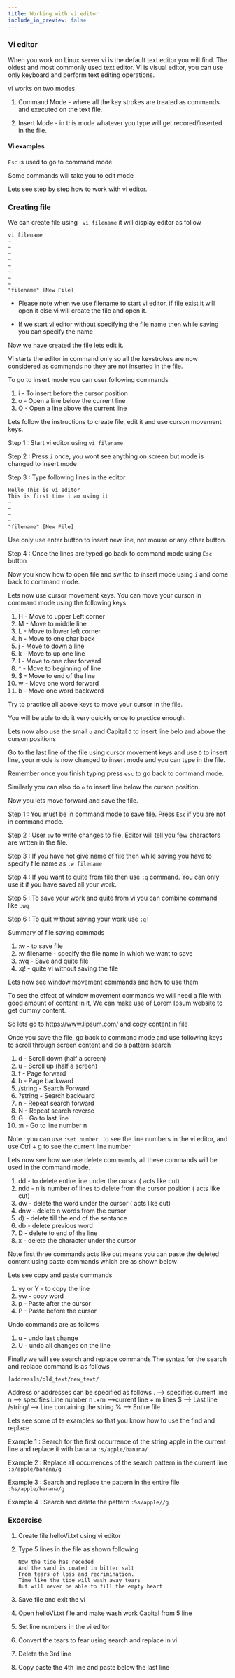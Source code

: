 ```yaml
---
title: Working with vi editor
include_in_preview: false
---
```


### Vi editor 

When you work on Linux server vi is the default text editor you will find. The oldest and most commonly used text editor. Vi is visual editor, you can use only keyboard and perform text editing operations.

vi works on two modes.

1. Command Mode - where all the key strokes are treated as commands and executed on the text file.

2. Insert Mode - in this mode whatever you type will get recored/inserted in the file.

#### Vi examples 

```Esc``` is used to go to command mode

Some commands will take you to edit mode

Lets see step by step how to work with vi editor. 


### Creating file 

We can create file using ``` vi filename``` it will display editor as follow 

```
vi filename
~                                                                              
~                                                                              
~                                                                              
~                                                                              
~                                                                              
~                                                                              
~                                                                              
~                                                                              
"filename" [New File]
```
+ Please note when we use filename to start vi editor, if file exist it will open it else vi will create the file and open it.

+ If we start vi editor without specifying the file name then while saving you can specify the name

Now we have created the file lets edit it. 

Vi starts the editor in command only so all the keystrokes are now considered as commands no they are not inserted in the file. 

To go to insert mode you can user following commands

1. i - To insert before the cursor position 
2. o - Open a line below the current line 
3. O - Open a line above the current line

Lets follow the instructions to create file, edit it and use curson movement keys.

Step 1 : Start vi editor using ```vi filename```

Step 2 : Press ```i``` once, you wont see anything on screen but mode is changed to insert mode 

Step 3 : Type following lines in the editor 

```
Hello This is vi editor 
This is first time i am using it 
~                                                                              
~                                                                              
~ 
~                                                                              
"filename" [New File]
```

Use only use enter button to insert new line, not mouse or any other button.

Step 4 : Once the lines are typed go back to command mode using ```Esc``` button

Now you know how to open file and swithc to insert mode using ```i``` and come back to command mode.

Lets now use cursor movement keys. You can move your curson in command mode using the following keys 

1. H - Move to upper Left corner 
2. M - Move to middle line 
3. L - Move to lower left corner
4. h - Move to one char back
5. j - Move to down a line
6. k - Move to up one line 
7. l - Move to one char forward
8. ^ - Move to beginning of line
9. $ - Move to end of the line 
10. w - Move one word forward 
11. b - Move one word backword 


Try to practice all above keys to move your cursor in the file.

You will be able to do it very quickly once to practice enough.


Lets now also use the small ```o``` and Capital ```O``` to insert line belo and above the curson positions

Go to the last line of the file using cursor movement keys and use ```O``` to insert line, your mode is now changed to insert mode and you can type in the file.

Remember once you finish typing press ```esc``` to go back to command mode.

Similarly you can also do ```o``` to insert line below the curson position.

Now you lets move forward and save the file.

Step 1 : You must be in command mode to save file. Press ```Esc``` if you are not in command mode.

Step 2 : User ```:w``` to write changes to file. Editor will tell you few charactors are wrtten in the file. 

Step 3 : If you have not give name of file then while saving you have to specify file name as ```:w filename```

Step 4 : If you want to quite from file then use ```:q``` command.  You can only use it if you have saved all your work. 

Step 5 : To save your work and quite from vi you can combine command like ```:wq```

Step 6 : To quit without saving your work use ```:q!```


Summary of file saving commads 

1. :w - to save file 
2. :w filename - specify the file name in which we want to save
3. :wq - Save and quite file 
4. :q! - quite vi without saving the file


Lets now see window movement commands and how to use them

To see the effect of window movement commands we will need a file with good amount of content in it, We can make use of Lorem Ipsum website to get dummy content. 

So lets go to https://www.lipsum.com/ and copy content in file 

Once you save the file, go back to command mode and use following keys to scroll through screen content and do a pattern search 

1. <ctrl>d - Scroll down (half a screen)
2. <ctrl>u - Scroll up (half a screen)
3. <ctrl>f - Page forward
4. <ctrl>b - Page backward
5. /string - Search Forward 
6. ?string - Search backward
7. n - Repeat search forward 
8. N - Repeat search reverse
9. G - Go to last line
10. :n - Go to line number n

Note : you can use ```:set number ``` to see the line numbers in the vi editor, and use Ctrl + g to see the current line number 

Lets now see how we use delete commands, all these commands will be used in the command mode.

1. dd - to delete entire line under the cursor ( acts like cut)
2. ndd - n is number of lines to delete from the cursor position ( acts like cut)
3. dw - delete the word under the cursor ( acts like cut)
4. dnw  - delete n words from the cursor
5. d) - delete till the end of the sentance 
6. db - delete previous word 
7. D - delete to end of the line 
8. x - delete the character under the cursor

Note first three  commands acts like cut means you can paste the deleted content using paste commands which are as shown below 

Lets see copy and paste commands 

1. yy or Y - to copy the line 
2. yw - copy word 
3. p - Paste after the cursor
4. P - Paste before the cursor 

Undo commands are as follows 

1. u - undo last change 
2. U - undo all changes on the line 


Finally we will see search and replace commands 
The syntax for the search and replace command is as follows 

```[address]s/old_text/new_text/```

Address or addresses can be specified as follows 
    . --> specifies current line 
    n --> specifies Line number n
    .+m -->current line + m lines 
    $ --> Last line 
    /string/ --> Line containing the string 
    % --> Entire file 

Lets see some of te examples so that you know how to use the find and replace 

Example 1 : Search for the first occurrence of the string apple in the current line and replace it with banana
    ```:s/apple/banana/```


Example 2 : Replace all occurrences of the search pattern in the current line
      ```:s/apple/banana/g```

Example 3 : Search and replace the pattern in the entire file
          ```:%s/apple/banana/g```

Example 4 : Search and delete the pattern 
          ```:%s/apple//g```


### Excercise 

1. Create file helloVi.txt using vi editor

2. Type 5 lines in the file as shown following 

    ```
    Now the tide has receded
    And the sand is coated in bitter salt
    From tears of loss and recrimination.
    Time like the tide will wash away tears
    But will never be able to fill the empty heart
    ```

3. Save file and exit the vi 

4. Open helloVi.txt file and make wash work Capital from 5 line

5. Set line numbers in the vi editor 

6. Convert the tears to fear using search and replace in vi 

7. Delete the 3rd line 

8. Copy paste the 4th line and paste below the last line


